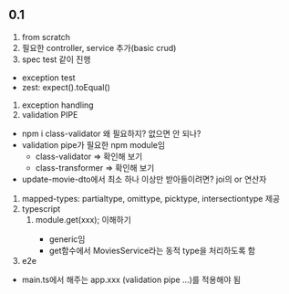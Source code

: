 ## 0.1

1. from scratch
1. 필요한 controller, service 추가(basic crud)
1. spec test 같이 진행
  - exception test
  - zest: expect().toEqual()


1. exception handling
1. validation PIPE
  - npm i class-validator 왜 필요하지? 없으면 안 되나?
  - validation pipe가 필요한 npm module임
    - class-validator => 확인해 보기
    - class-transformer => 확인해 보기
  - update-movie-dto에서 최소 하나 이상만 받아들이려면? joi의 or 연산자
1. mapped-types: partialtype, omittype, picktype, intersectiontype 제공
1. typescript
   1. module.get<xxx>(xxx); 이해하기
      - generic임
      - get함수에서 MoviesService라는 동적 type을 처리하도록 함
2. e2e
  - main.ts에서 해주는 app.xxx (validation pipe ...)를 적용해야 됨